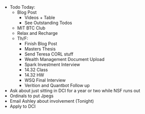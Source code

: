 - Todo Today:
    - Blog Post
        - Videos + Table
        - See Outstanding Todos
    - MIT BTC Club
    - Relax and Recharge
    - Th/F:
        - Finish Blog Post
        - Masters Thesis
        - Send Teresa CORL stuff
        - Wealth Management Document Upload
        - Spark Investment Interview
        - 14.32 Class
        - 14.32 HW
        - WSQ Final Interview
        - Verition and Quantbot Follow up
- Ask about just sitting in DCI for a year or two while NSF runs out
- Ordinals to put Jpegs
- Email Ashley about involvement (Tonight)
- Apply to DCI

